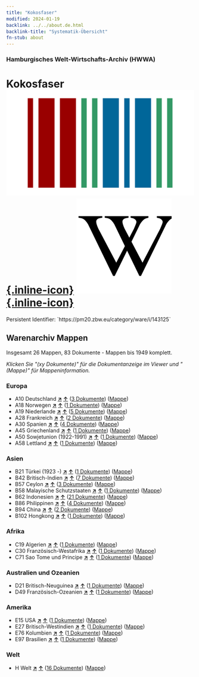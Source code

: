 ```yaml
---
title: "Kokosfaser"
modified: 2024-01-19
backlink: ../../about.de.html
backlink-title: "Systematik-Übersicht"
fn-stub: about
---
```


### Hamburgisches Welt-Wirtschafts-Archiv (HWWA)

# Kokosfaser &#160; [![Wikidata](/images/Wikidata-logo.svg "Wikidata"){.inline-icon}](http://www.wikidata.org/entity/Q1029620) [![Wikipedia](/images/Wikipedia-W.svg "Wikipedia"){.inline-icon}](https://de.wikipedia.org/wiki/Kokosfaser)

<div class="hint">Persistent Identifier: `https://pm20.zbw.eu/category/ware/i/143125`</div>







## Warenarchiv Mappen






Insgesamt 26 Mappen, 83 Dokumente - Mappen bis 1949 komplett.

_Klicken Sie "(xy Dokumente)" für die Dokumentanzeige im Viewer und "(Mappe)" für Mappeninformation._




### Europa

- A10 Deutschland [**&nearr;**](../../../geo/i/126128/about.de.html "Deutschland (alle Mappen)") [**&uarr;**](../../../geo/about.de.html#A10 "Ländersystematik") (<a href="https://pm20.zbw.eu/iiifview/folder/wa/143125,126128" title="über: Kokosfaser : Deutschland" target="_blank">3 Dokumente</a>) ([Mappe](../../../../folder/wa/1431xx/143125/1261xx/126128/about.de.html))
- A18 Norwegen [**&nearr;**](../../../geo/i/140969/about.de.html "Norwegen (alle Mappen)") [**&uarr;**](../../../geo/about.de.html#A18 "Ländersystematik") (<a href="https://pm20.zbw.eu/iiifview/folder/wa/143125,140969" title="über: Kokosfaser : Norwegen" target="_blank">1 Dokumente</a>) ([Mappe](../../../../folder/wa/1431xx/143125/1409xx/140969/about.de.html))
- A19 Niederlande [**&nearr;**](../../../geo/i/140970/about.de.html "Niederlande (alle Mappen)") [**&uarr;**](../../../geo/about.de.html#A19 "Ländersystematik") (<a href="https://pm20.zbw.eu/iiifview/folder/wa/143125,140970" title="über: Kokosfaser : Niederlande" target="_blank">5 Dokumente</a>) ([Mappe](../../../../folder/wa/1431xx/143125/1409xx/140970/about.de.html))
- A28 Frankreich [**&nearr;**](../../../geo/i/140982/about.de.html "Frankreich (alle Mappen)") [**&uarr;**](../../../geo/about.de.html#A28 "Ländersystematik") (<a href="https://pm20.zbw.eu/iiifview/folder/wa/143125,140982" title="über: Kokosfaser : Frankreich" target="_blank">2 Dokumente</a>) ([Mappe](../../../../folder/wa/1431xx/143125/1409xx/140982/about.de.html))
- A30 Spanien [**&nearr;**](../../../geo/i/140984/about.de.html "Spanien (alle Mappen)") [**&uarr;**](../../../geo/about.de.html#A30 "Ländersystematik") (<a href="https://pm20.zbw.eu/iiifview/folder/wa/143125,140984" title="über: Kokosfaser : Spanien" target="_blank">4 Dokumente</a>) ([Mappe](../../../../folder/wa/1431xx/143125/1409xx/140984/about.de.html))
- A45 Griechenland [**&nearr;**](../../../geo/i/141037/about.de.html "Griechenland (alle Mappen)") [**&uarr;**](../../../geo/about.de.html#A45 "Ländersystematik") (<a href="https://pm20.zbw.eu/iiifview/folder/wa/143125,141037" title="über: Kokosfaser : Griechenland" target="_blank">1 Dokumente</a>) ([Mappe](../../../../folder/wa/1431xx/143125/1410xx/141037/about.de.html))
- A50 Sowjetunion (1922-1991) [**&nearr;**](../../../geo/i/141043/about.de.html "Sowjetunion (1922-1991) (alle Mappen)") [**&uarr;**](../../../geo/about.de.html#A50 "Ländersystematik") (<a href="https://pm20.zbw.eu/iiifview/folder/wa/143125,141043" title="über: Kokosfaser : Sowjetunion (1922-1991)" target="_blank">1 Dokumente</a>) ([Mappe](../../../../folder/wa/1431xx/143125/1410xx/141043/about.de.html))
- A58 Lettland [**&nearr;**](../../../geo/i/141050/about.de.html "Lettland (alle Mappen)") [**&uarr;**](../../../geo/about.de.html#A58 "Ländersystematik") (<a href="https://pm20.zbw.eu/iiifview/folder/wa/143125,141050" title="über: Kokosfaser : Lettland" target="_blank">1 Dokumente</a>) ([Mappe](../../../../folder/wa/1431xx/143125/1410xx/141050/about.de.html))

### Asien

- B21 Türkei (1923 -) [**&nearr;**](../../../geo/i/141111/about.de.html "Türkei (1923 -) (alle Mappen)") [**&uarr;**](../../../geo/about.de.html#B21 "Ländersystematik") (<a href="https://pm20.zbw.eu/iiifview/folder/wa/143125,141111" title="über: Kokosfaser : Türkei (1923 -)" target="_blank">1 Dokumente</a>) ([Mappe](../../../../folder/wa/1431xx/143125/1411xx/141111/about.de.html))
- B42 Britisch-Indien [**&nearr;**](../../../geo/i/141189/about.de.html "Britisch-Indien (alle Mappen)") [**&uarr;**](../../../geo/about.de.html#B42 "Ländersystematik") (<a href="https://pm20.zbw.eu/iiifview/folder/wa/143125,141189" title="über: Kokosfaser : Britisch-Indien" target="_blank">7 Dokumente</a>) ([Mappe](../../../../folder/wa/1431xx/143125/1411xx/141189/about.de.html))
- B57 Ceylon [**&nearr;**](../../../geo/i/141204/about.de.html "Ceylon (alle Mappen)") [**&uarr;**](../../../geo/about.de.html#B57 "Ländersystematik") (<a href="https://pm20.zbw.eu/iiifview/folder/wa/143125,141204" title="über: Kokosfaser : Ceylon" target="_blank">3 Dokumente</a>) ([Mappe](../../../../folder/wa/1431xx/143125/1412xx/141204/about.de.html))
- B58 Malayische Schutzstaaten [**&nearr;**](../../../geo/i/141206/about.de.html "Malayische Schutzstaaten (alle Mappen)") [**&uarr;**](../../../geo/about.de.html#B58 "Ländersystematik") (<a href="https://pm20.zbw.eu/iiifview/folder/wa/143125,141206" title="über: Kokosfaser : Malayische Schutzstaaten" target="_blank">1 Dokumente</a>) ([Mappe](../../../../folder/wa/1431xx/143125/1412xx/141206/about.de.html))
- B62 Indonesien [**&nearr;**](../../../geo/i/141218/about.de.html "Indonesien (alle Mappen)") [**&uarr;**](../../../geo/about.de.html#B62 "Ländersystematik") (<a href="https://pm20.zbw.eu/iiifview/folder/wa/143125,141218" title="über: Kokosfaser : Indonesien" target="_blank">21 Dokumente</a>) ([Mappe](../../../../folder/wa/1431xx/143125/1412xx/141218/about.de.html))
- B86 Philippinen [**&nearr;**](../../../geo/i/141240/about.de.html "Philippinen (alle Mappen)") [**&uarr;**](../../../geo/about.de.html#B86 "Ländersystematik") (<a href="https://pm20.zbw.eu/iiifview/folder/wa/143125,141240" title="über: Kokosfaser : Philippinen" target="_blank">4 Dokumente</a>) ([Mappe](../../../../folder/wa/1431xx/143125/1412xx/141240/about.de.html))
- B94 China [**&nearr;**](../../../geo/i/141253/about.de.html "China (alle Mappen)") [**&uarr;**](../../../geo/about.de.html#B94 "Ländersystematik") (<a href="https://pm20.zbw.eu/iiifview/folder/wa/143125,141253" title="über: Kokosfaser : China" target="_blank">2 Dokumente</a>) ([Mappe](../../../../folder/wa/1431xx/143125/1412xx/141253/about.de.html))
- B102 Hongkong [**&nearr;**](../../../geo/i/141268/about.de.html "Hongkong (alle Mappen)") [**&uarr;**](../../../geo/about.de.html#B102 "Ländersystematik") (<a href="https://pm20.zbw.eu/iiifview/folder/wa/143125,141268" title="über: Kokosfaser : Hongkong" target="_blank">1 Dokumente</a>) ([Mappe](../../../../folder/wa/1431xx/143125/1412xx/141268/about.de.html))

### Afrika

- C19 Algerien [**&nearr;**](../../../geo/i/141354/about.de.html "Algerien (alle Mappen)") [**&uarr;**](../../../geo/about.de.html#C19 "Ländersystematik") (<a href="https://pm20.zbw.eu/iiifview/folder/wa/143125,141354" title="über: Kokosfaser : Algerien" target="_blank">1 Dokumente</a>) ([Mappe](../../../../folder/wa/1431xx/143125/1413xx/141354/about.de.html))
- C30 Französisch-Westafrika [**&nearr;**](../../../geo/i/141361/about.de.html "Französisch-Westafrika (alle Mappen)") [**&uarr;**](../../../geo/about.de.html#C30 "Ländersystematik") (<a href="https://pm20.zbw.eu/iiifview/folder/wa/143125,141361" title="über: Kokosfaser : Französisch-Westafrika" target="_blank">1 Dokumente</a>) ([Mappe](../../../../folder/wa/1431xx/143125/1413xx/141361/about.de.html))
- C71 Sao Tome und Principe [**&nearr;**](../../../geo/i/141413/about.de.html "Sao Tome und Principe (alle Mappen)") [**&uarr;**](../../../geo/about.de.html#C71 "Ländersystematik") (<a href="https://pm20.zbw.eu/iiifview/folder/wa/143125,141413" title="über: Kokosfaser : Sao Tome und Principe" target="_blank">1 Dokumente</a>) ([Mappe](../../../../folder/wa/1431xx/143125/1414xx/141413/about.de.html))

### Australien und Ozeanien

- D21 Britisch-Neuguinea [**&nearr;**](../../../geo/i/141620/about.de.html "Britisch-Neuguinea (alle Mappen)") [**&uarr;**](../../../geo/about.de.html#D21 "Ländersystematik") (<a href="https://pm20.zbw.eu/iiifview/folder/wa/143125,141620" title="über: Kokosfaser : Britisch-Neuguinea" target="_blank">1 Dokumente</a>) ([Mappe](../../../../folder/wa/1431xx/143125/1416xx/141620/about.de.html))
- D49 Französisch-Ozeanien [**&nearr;**](../../../geo/i/141627/about.de.html "Französisch-Ozeanien (alle Mappen)") [**&uarr;**](../../../geo/about.de.html#D49 "Ländersystematik") (<a href="https://pm20.zbw.eu/iiifview/folder/wa/143125,141627" title="über: Kokosfaser : Französisch-Ozeanien" target="_blank">1 Dokumente</a>) ([Mappe](../../../../folder/wa/1431xx/143125/1416xx/141627/about.de.html))

### Amerika

- E15 USA [**&nearr;**](../../../geo/i/141653/about.de.html "USA (alle Mappen)") [**&uarr;**](../../../geo/about.de.html#E15 "Ländersystematik") (<a href="https://pm20.zbw.eu/iiifview/folder/wa/143125,141653" title="über: Kokosfaser : USA" target="_blank">1 Dokumente</a>) ([Mappe](../../../../folder/wa/1431xx/143125/1416xx/141653/about.de.html))
- E27 Britisch-Westindien [**&nearr;**](../../../geo/i/141663/about.de.html "Britisch-Westindien (alle Mappen)") [**&uarr;**](../../../geo/about.de.html#E27 "Ländersystematik") (<a href="https://pm20.zbw.eu/iiifview/folder/wa/143125,141663" title="über: Kokosfaser : Britisch-Westindien" target="_blank">1 Dokumente</a>) ([Mappe](../../../../folder/wa/1431xx/143125/1416xx/141663/about.de.html))
- E76 Kolumbien [**&nearr;**](../../../geo/i/141687/about.de.html "Kolumbien (alle Mappen)") [**&uarr;**](../../../geo/about.de.html#E76 "Ländersystematik") (<a href="https://pm20.zbw.eu/iiifview/folder/wa/143125,141687" title="über: Kokosfaser : Kolumbien" target="_blank">1 Dokumente</a>) ([Mappe](../../../../folder/wa/1431xx/143125/1416xx/141687/about.de.html))
- E97 Brasilien [**&nearr;**](../../../geo/i/141697/about.de.html "Brasilien (alle Mappen)") [**&uarr;**](../../../geo/about.de.html#E97 "Ländersystematik") (<a href="https://pm20.zbw.eu/iiifview/folder/wa/143125,141697" title="über: Kokosfaser : Brasilien" target="_blank">1 Dokumente</a>) ([Mappe](../../../../folder/wa/1431xx/143125/1416xx/141697/about.de.html))

### Welt

- H Welt [**&nearr;**](../../../geo/i/141728/about.de.html "Welt (alle Mappen)") [**&uarr;**](../../../geo/about.de.html#H "Ländersystematik") (<a href="https://pm20.zbw.eu/iiifview/folder/wa/143125,141728" title="über: Kokosfaser : Welt" target="_blank">16 Dokumente</a>) ([Mappe](../../../../folder/wa/1431xx/143125/1417xx/141728/about.de.html))



<a id="filmsections" />













